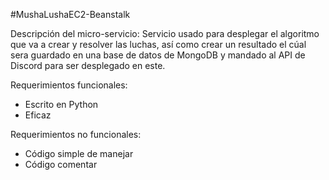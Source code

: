 #MushaLushaEC2-Beanstalk

Descripción del micro-servicio: Servicio usado para desplegar el algoritmo que va a crear y resolver las luchas, así como crear un resultado el cúal sera guardado en una base de datos de MongoDB y mandado al API de Discord para ser desplegado en este.

Requerimientos funcionales:
- Escrito en Python
- Eficaz

Requerimientos no funcionales:
- Código simple de manejar
- Código comentar
